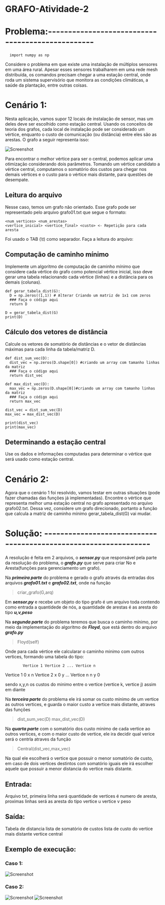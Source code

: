 # GRAFO-Atividade-2

# Problema:-------------------------------------------------

```
  import numpy as np
```

Considere o problema em que existe uma instalação de múltiplos sensores em uma área rural. Apesar esses sensores trabalharem em uma rede mesh distribuída, os comandos precisam chegar a uma estação central, onde roda um sistema supervisório que monitora as condições climáticas, a saúde da plantação, entre outras coisas.

# Cenário 1:
Nesta aplicação, vamos supor 12 locais de instalação de sensor, mas um deles deve ser escolhido como estação central. Usando os conceitos de teoria dos grafos, cada local de instalação pode ser considerado um vértice, enquanto o custo de comunicação (ou distância) entre eles são as arestas. O grafo a seguir representa isso:

![Screenshot](grafo.jpg)

Para encontrar o melhor vértice para ser o central, podemos aplicar uma otimização considerando dois parâmetros. Tomando um vértice candidato a vértice central, computamos o somatório dos custos para chegar nos demais vértices e o custo para o vértice mais distante, para questões de desempate.

## Leitura do arquivo

Nesse caso, temos um grafo não orientado. Esse grafo pode ser representado pelo arquivo grafo01.txt que segue o formato:
```
<num_vertices> <num_arestas>
<vertice_inicial> <vertice_final> <custo> <- Repetição para cada aresta
```

Foi usado o TAB (\t) como separador. Faça a leitura do arquivo:
                                
## Computação de caminho mínimo
                                               
Implemente um algoritmo de computação de caminho mínimo que considere cada vértice do grafo como potencial vértice inicial, isso deve gerar uma tabela relacionando cada vértice (linhas) e a distância para os demais (colunas).

```
def gerar_tabela_dist(G):
  D = np.zeros((1,1)) # Alterar Criando um matriz de 1x1 com zeros
  ### Faça o código aqui
  return D

D = gerar_tabela_dist(G)
print(D)                    
```
                
## Cálculo dos vetores de distância
                                               
Calcule os vetores de somatório de distâncias e o vetor de distâncias máximas para cada linha da tabela/matriz D.
                                               
```
def dist_sum_vec(D):
  dist_vec = np.zeros(D.shape[0]) #criando um array com tamanho linhas da matriz 
  ### Faça o código aqui
  return dist_vec

def max_dist_vec(D):
  max_vec = np.zeros(D.shape[0])#criando um array com tamanho linhas da matriz
  ### Faça o código aqui
  return max_vec

dist_vec = dist_sum_vec(D)
max_vec = max_dist_vec(D)

print(dist_vec)
print(max_vec)
```
                                               
## Determinando a estação central
                                               
Use os dados e informações computadas para determinar o vértice que será usado como estação central.
                                               
# Cenário 2:
                                               
Agora que o cenário 1 foi resolvido, vamos testar em outras situações (pode fazer chamadas das funções já implementadas). Encontre o vértice que representa melhor uma estação central no grafo apresentado no arquivo grafo02.txt. Dessa vez, considere um grafo direcionado, portanto a função que calcula a matriz de caminho mínimo gerar_tabela_dist(G) vai mudar.

# Solução: ----------------------------------------------------------------

  A resolução é feita em 2 arquivos, o ***sensor.py*** que responsável pela parte da resolução do problema, o ***grafo.py*** que serve para criar No e Aresta(funções para gerenciamento um grafo).
 
  Na ***primeira parte*** do problema e gerado o grafo através da entradas dos arquivos ***grafo01.txt*** e ***grafo02.txt***, onde na função
  
 > criar_grafo(G,arq)
 
  Em ***sensor.py*** e  recebe um objeto do tipo grafo é um arquivo toda contendo como entrada a quantidede de nós, a quantidade de arestas é as aresta do tipo ***u,v,peso***
  
  Na ***segunda parte*** do problema teremos que busca o caminho mínimo, por meio da implementação do algoritmo de  ***Floyd***, que está dentro do arquivo ***grafo.py***
  
> Floyd(self)

  Onde para cada vértice ele calcularar o caminho minimo com outros vertices, formando uma tabela do tipo:
  
            Vertice 1 Vertice 2 ... Vertice n
  Vertice 1     0         x             n
  Vertice 2     x         0             y
     ...
  Vertice n     n         y             0
  
  sendo x,y,n os custos do minimo entre o vertice (vertice k, vertice j) assim em diante
  
  Na ***terceira parte*** do problema ele irá somar os custo minimo de um vertice as outros vertices, e guarda o maior custo a vertice mais distante, atraves das funções
  
> dist_sum_vec(D)
> max_dist_vec(D)

 Na ***quarta parte*** com o somatório dos custo minimo de cada vertice ao outros vertices, e com o maior custo de vertice, ele ira decidir qual verice será o centrla atraves da função 
 
 > Central(dist_vec,max_vec)
 
 Na qual ele escolherá o vertice que possuir o menor  somatório de custo, em caso de dois vertices destintos com somatório iguais ele irá escolher aquele que possuir a menor distancia do vertice mais distante.


## Entrada: 
  Arquivo txt, primeira linha será quantidade de vertices é numero de aresta, proximas linhas será as aresta do tipo vertice u vertice v peso
## Saída:
  Tabela de distancia
  lista de somatório de custos
  lista de custo do vertice mais distante 
  vertice central
## Exemplo de execução:
### Caso 1: 
![Screenshot](caso1.png)
### Caso 2:
![Screenshot](caso2.png)
![Screenshot](grafocaso2.png)
